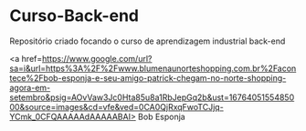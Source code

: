 # Curso-Back-end
Repositório criado focando o curso de aprendizagem industrial back-end

<a href=https://www.google.com/url?sa=i&url=https%3A%2F%2Fwww.blumenaunorteshopping.com.br%2Facontece%2Fbob-esponja-e-seu-amigo-patrick-chegam-no-norte-shopping-agora-em-setembro&psig=AOvVaw3Jc0Hta85u8a1RbJepGq2b&ust=1676405155485000&source=images&cd=vfe&ved=0CA0QjRxqFwoTCJjq-YCmk_0CFQAAAAAdAAAAABAI> Bob Esponja
